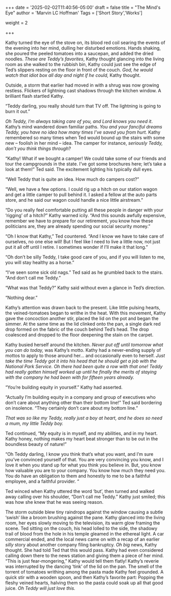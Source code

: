 +++
date = '2025-02-02T11:40:56-05:00'
draft = false
title = "The Mind's Eye"
author = 'Marvin LC Hoffman'
Tags = ['Short Story','Works']

weight = 2

+++

Kathy turned the eye of the stove on, its blood red coil searing the events of the evening into her mind, dulling her disturbed emotions. Hands shaking, she poured the peeled tomatoes into a saucepan, and added the dried noodles. *These are Teddy’s favorites*, Kathy thought glancing into the living room as she walked to the rubbish bin, Kathy could just see the edge of Ted’s slippers resting on the floor in front of the couch. *God, he would watch that idiot box all day and night if he could,* Kathy thought.

Outside, a storm that earlier had moved in with a shrug was now growing restless. Flickers of lightning cast shadows through the kitchen window. A brilliant flash startled Kathy.

“Teddy darling, you really should turn that TV off. The lightning is going to burn it out.”

 *Oh Teddy, I’m always taking care of you, and Lord knows you need it*. Kathy’s mind wandered down familiar paths. *You and your fanciful dreams Teddy, you have no idea how many times I’ve saved you from hurt.* Kathy remembered so many times when Ted would bound up the stairs with some new – foolish in her mind – idea. The camper for instance, *seriously Teddy, don’t you think things through*?

“Kathy! What if we bought a camper! We could take some of our friends and tour the campgrounds in the state. I’ve got some brochures here; let’s take a look at them!” Ted said. The excitement lighting his typically dull eyes.

“Well Teddy that is quite an idea. How much do campers cost?”

“Well, we have a few options. I could rig up a hitch on our station wagon and get a little camper to pull behind it. I asked a fellow at the auto parts store, and he said our wagon could handle a nice little airstream.”

“Do you really feel comfortable putting all these people in danger with your ‘rigging’ of a hitch?” Kathy warned icily. “And this sounds awfully expensive, remember we have to prepare for our retirement, you know how these politicians are, they are already spending our social security money.”

“Oh I know that Kathy,” Ted countered. “And I know we have to take care of ourselves, no one else will! But I feel like I need to live a little now, not just put it all off until I retire. I sometimes wonder if I’ll make it that long.”

“Oh don’t be silly Teddy, I take good care of you, and if you will listen to me, you will stay healthy as a horse.”

“I’ve seen some sick old nags.” Ted said as he grumbled back to the stairs. “And don’t call me Teddy.”

“What was that Teddy?” Kathy said without even a glance in Ted’s direction.

“Nothing dear.”

Kathy’s attention was drawn back to the present. Like little pulsing hearts, the veined-tomatoes began to writhe in the heat. With this movement, Kathy gave the concoction another stir, placed the lid on the pot and began the simmer. At the same time as the lid clinked onto the pan, a single dark red drop formed on the fabric of the couch behind Ted’s head. The drop coalesced and dropped to the floor deepening the stain on the carpet.

Kathy busied herself around the kitchen. *Never put off until tomorrow what you can do today,* was Kathy’s motto. Kathy had a never-ending supply of mottos to apply to those around her… and occasionally even to herself. *Just take the time Teddy got it into his head that he should get a job with the National Park Service. Oh there had been quite a row with that one! Teddy had really gotten himself worked up until he finally the merits of staying with the company he had been with for fifteen years already.* 

“You’re building equity in yourself.” Kathy had asserted.

“Actually I’m building equity in a company and group of executives who don’t care about anything other than their bottom line!” Ted said bordering on insolence. “They certainly don’t care about my bottom line.”

*That was so like my Teddy, really just a boy at heart, and he does so need a mum, my little Teddy boy.*

Ted continued, “My equity is in myself, and my abilities, and in my heart. Kathy honey, nothing makes my heart beat stronger than to be out in the boundless beauty of nature!”

“Oh Teddy darling, I know you think that’s what you want, and I’m sure you’ve convinced yourself of that. You are very convincing you know, and I love it when you stand up for what you think you believe in. But, you know how valuable you are to your company. You know how much they need you. You do have an obligation to them and honestly to me to be a faithful employee, and a faithful provider. “

Ted winced when Kathy uttered the word ‘but’, then turned and walked away calling over his shoulder, “Don’t call me Teddy.” Kathy just smiled; this was how she knew that he was seeing reason.

The storm outside blew tiny raindrops against the window causing a subtle ‘swish’ like a broom brushing against the pane. Kathy glanced into the living room, her eyes slowly moving to the television, its warm glow framing the scene. Ted sitting on the couch, his head lolled to the side, the shadowy trail of blood from the hole in his temple gleamed in the ethereal light. A car commercial ended, and the local news came on with a recap of an earlier *silly* story about another company filing bankruptcy. *Oh big* news, Kathy thought. She had told Ted that this would pass. Kathy had even considered calling down there to the news station and giving them a piece of her mind. “This is just fear-mongering,” Kathy would tell them flatly! Kathy’s reverie was interrupted by the dancing ‘tink’ of the lid on the pan. The smell of the torrent of tomatoes writhing among the pasta made Kathy feel grounded. A quick stir with a wooden spoon, and then Kathy’s favorite part: Popping the fleshy veined hearts, halving them so the pasta could soak up all that good juice. *Oh Teddy will just love this.*
